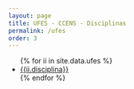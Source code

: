 ```yaml
---
layout: page
title: UFES - CCENS - Disciplinas
permalink: /ufes
order: 3
---
```


<ul>
{% for ii in site.data.ufes %}
    <li><a href="{{ii.url}}">{{ii.disciplina}}</a></li>
{% endfor %}
</ul>
